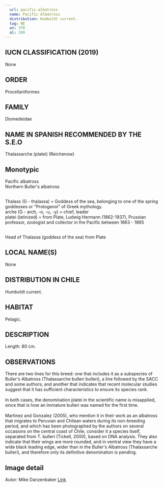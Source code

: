```yaml
---
  url: pacific-albatross
  name: Pacific Albatross
  distribution: Humboldt current.
  tag: NE
  an: 370
  al: 299
---
```


## IUCN CLASSIFICATION (2019)

None

## ORDER

Procellariiformes

## FAMILY

Diomedeidae

## NAME IN SPANISH RECOMMENDED BY THE S.E.O

Thalassarche (platei) (Reichenow)

## Monotypic

Pacific albatross<br>
Northern Buller's albatross<br><br>

Thalass (G - thalassa) = Goddess of the sea, belonging to one of the spring goddesses or "Protogenoi" of Greek mythology.<br>
arche (G - arch, -o, -u, -y) = chief, leader<br>
platei (latinized) = from Plate, Ludwig Hermann (1862-1937), Prussian professor, zoologist and collector in the Pacific between 1863 - 1865<br><br>

Head of Thalassa (goddess of the sea) from Plate

## LOCAL NAME(S)

None

## DISTRIBUTION IN CHILE

Humboldt current.

## HABITAT

Pelagic.

## DESCRIPTION

Length: 80 cm.

## OBSERVATIONS

There are two lines for this breed: one that includes it as a subspecies of Buller's Albatross (Thalassarche bulleri bulleri), a line followed by the SACC and some authors; and another that indicates that recent molecular studies suggest that it has sufficient characteristics to ensure its species rank.<br><br>
In both cases, the denomination platei in the scientific name is misapplied, since that is how an immature bulleri was named for the first time.<br><br>
Martinez and Gonzalez (2005), who mention it in their work as an albatross that migrates to Peruvian and Chilean waters during its non-breeding period, and which has been photographed by the authors on several occasions on the central coast of Chile, consider it a species itself, separated from T. bulleri (Tickell, 2000), based on DNA analysis. They also indicate that their wings are more rounded, and in ventral view they have a wide black leading edge, wider than in the Buller's Albatross (Thalassarche bulleri), and therefore only its definitive denomination is pending.

## Image detail

Autor: Mike Danzenbaker [Link](http://www.avesphoto.com/website/home.htm)